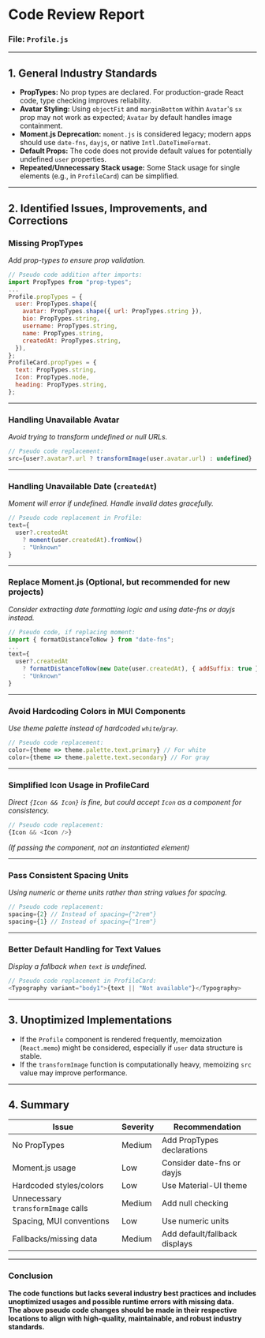 # Code Review Report

### File: `Profile.js`

---

## 1. General Industry Standards

- **PropTypes:** No prop types are declared. For production-grade React code, type checking improves reliability.
- **Avatar Styling:** Using `objectFit` and `marginBottom` within `Avatar`'s `sx` prop may not work as expected; `Avatar` by default handles image containment.
- **Moment.js Deprecation:** `moment.js` is considered legacy; modern apps should use `date-fns`, `dayjs`, or native `Intl.DateTimeFormat`.
- **Default Props:** The code does not provide default values for potentially undefined `user` properties.
- **Repeated/Unnecessary Stack usage:** Some Stack usage for single elements (e.g., in `ProfileCard`) can be simplified.

---

## 2. Identified Issues, Improvements, and Corrections

### Missing PropTypes

*Add prop-types to ensure prop validation.*

```javascript
// Pseudo code addition after imports:
import PropTypes from "prop-types";
...
Profile.propTypes = {
  user: PropTypes.shape({
    avatar: PropTypes.shape({ url: PropTypes.string }),
    bio: PropTypes.string,
    username: PropTypes.string,
    name: PropTypes.string,
    createdAt: PropTypes.string,
  }),
};
ProfileCard.propTypes = {
  text: PropTypes.string,
  Icon: PropTypes.node,
  heading: PropTypes.string,
};
```

---

### Handling Unavailable Avatar

*Avoid trying to transform undefined or null URLs.*

```javascript
// Pseudo code replacement:
src={user?.avatar?.url ? transformImage(user.avatar.url) : undefined}
```

---

### Handling Unavailable Date (`createdAt`)

*Moment will error if undefined. Handle invalid dates gracefully.*

```javascript
// Pseudo code replacement in Profile:
text={
  user?.createdAt
    ? moment(user.createdAt).fromNow()
    : "Unknown"
}
```

---

### Replace Moment.js (Optional, but recommended for new projects)

*Consider extracting date formatting logic and using date-fns or dayjs instead.*

```javascript
// Pseudo code, if replacing moment:
import { formatDistanceToNow } from "date-fns";
...
text={
  user?.createdAt
    ? formatDistanceToNow(new Date(user.createdAt), { addSuffix: true })
    : "Unknown"
}
```

---

### Avoid Hardcoding Colors in MUI Components

*Use theme palette instead of hardcoded `white`/`gray`.*

```javascript
// Pseudo code replacement:
color={theme => theme.palette.text.primary} // For white
color={theme => theme.palette.text.secondary} // For gray
```

---

### Simplified Icon Usage in ProfileCard

*Direct `{Icon && Icon}` is fine, but could accept `Icon` as a component for consistency.*

```javascript
// Pseudo code replacement:
{Icon && <Icon />}
```
*(If passing the component, not an instantiated element)*

---

### Pass Consistent Spacing Units

*Using numeric or theme units rather than string values for spacing.*

```javascript
// Pseudo code replacement:
spacing={2} // Instead of spacing={"2rem"}
spacing={1} // Instead of spacing={"1rem"}
```

---

### Better Default Handling for Text Values

*Display a fallback when `text` is undefined.*

```javascript
// Pseudo code replacement in ProfileCard:
<Typography variant="body1">{text || "Not available"}</Typography>
```

---

## 3. Unoptimized Implementations

- If the `Profile` component is rendered frequently, memoization (`React.memo`) might be considered, especially if `user` data structure is stable.
- If the `transformImage` function is computationally heavy, memoizing `src` value may improve performance.

---

## 4. Summary

| Issue                              | Severity | Recommendation                |
| ----------------------------------- | -------- | ----------------------------- |
| No PropTypes                       | Medium   | Add PropTypes declarations    |
| Moment.js usage                    | Low      | Consider date-fns or dayjs    |
| Hardcoded styles/colors            | Low      | Use Material-UI theme         |
| Unnecessary `transformImage` calls | Medium   | Add null checking             |
| Spacing, MUI conventions           | Low      | Use numeric units             |
| Fallbacks/missing data             | Medium   | Add default/fallback displays |

---

### Conclusion

**The code functions but lacks several industry best practices and includes unoptimized usages and possible runtime errors with missing data.**  
**The above pseudo code changes should be made in their respective locations to align with high-quality, maintainable, and robust industry standards.**